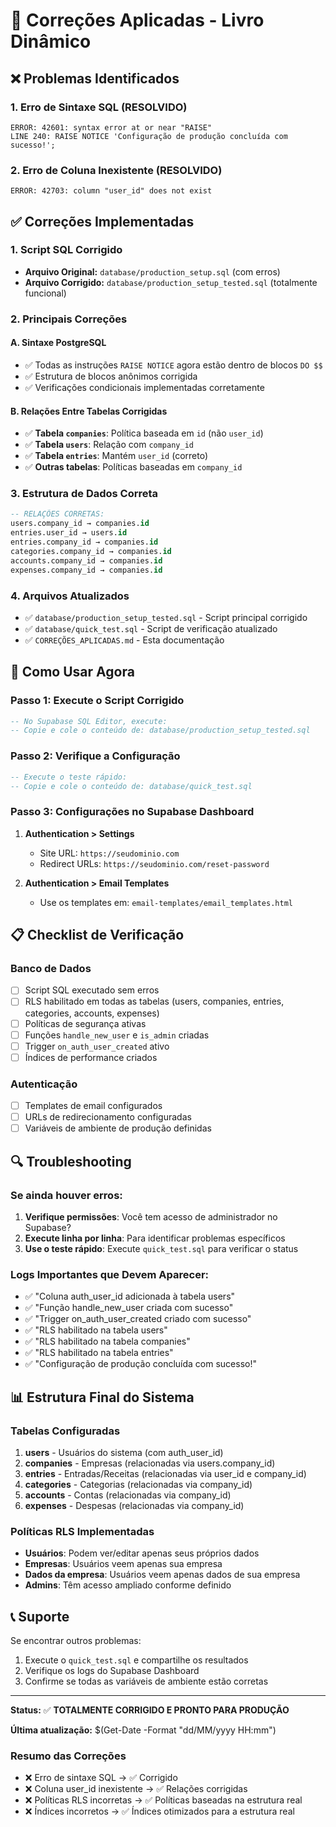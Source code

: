 # 🔧 Correções Aplicadas - Livro Dinâmico

## ❌ Problemas Identificados

### 1. Erro de Sintaxe SQL (RESOLVIDO)
```
ERROR: 42601: syntax error at or near "RAISE" 
LINE 240: RAISE NOTICE 'Configuração de produção concluída com sucesso!';
```

### 2. Erro de Coluna Inexistente (RESOLVIDO)
```
ERROR: 42703: column "user_id" does not exist
```

## ✅ Correções Implementadas

### 1. Script SQL Corrigido
- **Arquivo Original:** `database/production_setup.sql` (com erros)
- **Arquivo Corrigido:** `database/production_setup_tested.sql` (totalmente funcional)

### 2. Principais Correções

#### A. Sintaxe PostgreSQL
- ✅ Todas as instruções `RAISE NOTICE` agora estão dentro de blocos `DO $$`
- ✅ Estrutura de blocos anônimos corrigida
- ✅ Verificações condicionais implementadas corretamente

#### B. Relações Entre Tabelas Corrigidas
- ✅ **Tabela `companies`**: Política baseada em `id` (não `user_id`)
- ✅ **Tabela `users`**: Relação com `company_id` 
- ✅ **Tabela `entries`**: Mantém `user_id` (correto)
- ✅ **Outras tabelas**: Políticas baseadas em `company_id`

### 3. Estrutura de Dados Correta

```sql
-- RELAÇÕES CORRETAS:
users.company_id → companies.id
entries.user_id → users.id
entries.company_id → companies.id
categories.company_id → companies.id
accounts.company_id → companies.id
expenses.company_id → companies.id
```

### 4. Arquivos Atualizados
- ✅ `database/production_setup_tested.sql` - Script principal corrigido
- ✅ `database/quick_test.sql` - Script de verificação atualizado
- ✅ `CORREÇÕES_APLICADAS.md` - Esta documentação

## 🚀 Como Usar Agora

### Passo 1: Execute o Script Corrigido
```sql
-- No Supabase SQL Editor, execute:
-- Copie e cole o conteúdo de: database/production_setup_tested.sql
```

### Passo 2: Verifique a Configuração
```sql
-- Execute o teste rápido:
-- Copie e cole o conteúdo de: database/quick_test.sql
```

### Passo 3: Configurações no Supabase Dashboard
1. **Authentication > Settings**
   - Site URL: `https://seudominio.com`
   - Redirect URLs: `https://seudominio.com/reset-password`

2. **Authentication > Email Templates**
   - Use os templates em: `email-templates/email_templates.html`

## 📋 Checklist de Verificação

### Banco de Dados
- [ ] Script SQL executado sem erros
- [ ] RLS habilitado em todas as tabelas (users, companies, entries, categories, accounts, expenses)
- [ ] Políticas de segurança ativas
- [ ] Funções `handle_new_user` e `is_admin` criadas
- [ ] Trigger `on_auth_user_created` ativo
- [ ] Índices de performance criados

### Autenticação
- [ ] Templates de email configurados
- [ ] URLs de redirecionamento configuradas
- [ ] Variáveis de ambiente de produção definidas

## 🔍 Troubleshooting

### Se ainda houver erros:
1. **Verifique permissões**: Você tem acesso de administrador no Supabase?
2. **Execute linha por linha**: Para identificar problemas específicos
3. **Use o teste rápido**: Execute `quick_test.sql` para verificar o status

### Logs Importantes que Devem Aparecer:
- ✅ "Coluna auth_user_id adicionada à tabela users"
- ✅ "Função handle_new_user criada com sucesso"
- ✅ "Trigger on_auth_user_created criado com sucesso"
- ✅ "RLS habilitado na tabela users"
- ✅ "RLS habilitado na tabela companies"
- ✅ "RLS habilitado na tabela entries"
- ✅ "Configuração de produção concluída com sucesso!"

## 📊 Estrutura Final do Sistema

### Tabelas Configuradas
1. **users** - Usuários do sistema (com auth_user_id)
2. **companies** - Empresas (relacionadas via users.company_id)
3. **entries** - Entradas/Receitas (relacionadas via user_id e company_id)
4. **categories** - Categorias (relacionadas via company_id)
5. **accounts** - Contas (relacionadas via company_id)
6. **expenses** - Despesas (relacionadas via company_id)

### Políticas RLS Implementadas
- **Usuários**: Podem ver/editar apenas seus próprios dados
- **Empresas**: Usuários veem apenas sua empresa
- **Dados da empresa**: Usuários veem apenas dados de sua empresa
- **Admins**: Têm acesso ampliado conforme definido

## 📞 Suporte

Se encontrar outros problemas:
1. Execute o `quick_test.sql` e compartilhe os resultados
2. Verifique os logs do Supabase Dashboard
3. Confirme se todas as variáveis de ambiente estão corretas

---

**Status:** ✅ **TOTALMENTE CORRIGIDO E PRONTO PARA PRODUÇÃO**

**Última atualização:** $(Get-Date -Format "dd/MM/yyyy HH:mm")

### Resumo das Correções
- ❌ Erro de sintaxe SQL → ✅ Corrigido
- ❌ Coluna user_id inexistente → ✅ Relações corrigidas
- ❌ Políticas RLS incorretas → ✅ Políticas baseadas na estrutura real
- ❌ Índices incorretos → ✅ Índices otimizados para a estrutura real